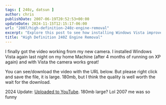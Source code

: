 ```yaml
---
tags: [ 240z, datsun ]
author: chris
publishDate: 2007-06-19T20:52:53+00:00
updateDate: 2024-11-15T12:15:17-06:00
url: "2007/high-definition-240z-engine-removal"
excerpt: "Explore this post to see how installing Windows Vista improved camera functionality, complete with video evidence ready for download or on YouTube."
title: "High Definition 240Z Engine Removal"
---
```


I finally got the video working from my new camera. I installed Windows Vista again last night on my home Machine (after 4 months of running on XP again) and with Vista the camera works great!

You can see/download the video with the URL below. But please right click and save the file, it is large. 180mb, but I think the quality is well worth the wait for the download.

2024 Update: [Uploaded to YouTube](https://www.youtube.com/watch?v=gk4KsPQu9z4). 180mb large? Lol 2007 me was so funny
